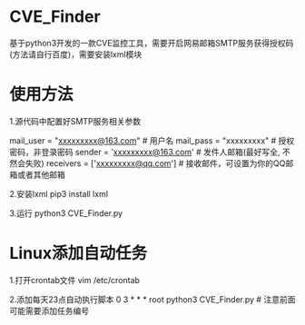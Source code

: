 # CVE_Finder
基于python3开发的一款CVE监控工具，需要开启网易邮箱SMTP服务获得授权码(方法请自行百度)，需要安装lxml模块
# 使用方法
1.源代码中配置好SMTP服务相关参数

mail_user = "xxxxxxxxx@163.com"   # 用户名
mail_pass = "xxxxxxxxx"           # 授权密码，非登录密码
sender = 'xxxxxxxxx@163.com'      # 发件人邮箱(最好写全, 不然会失败)
receivers = ['xxxxxxxxx@qq.com']  # 接收邮件，可设置为你的QQ邮箱或者其他邮箱

2.安装lxml
pip3 install lxml

3.运行
python3 CVE_Finder.py

# Linux添加自动任务
1.打开crontab文件
vim /etc/crontab

2.添加每天23点自动执行脚本
0 3 * * * root python3 CVE_Finder.py # 注意前面可能需要添加任务编号
